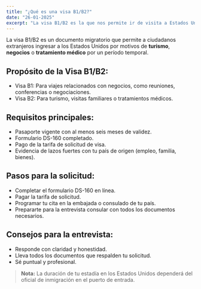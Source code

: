 ```yaml
---
title: "¿Qué es una visa B1/B2?"
date: "26-01-2025"
excerpt: "La visa B1/B2 es la que nos permite ir de visita a Estados Unidos."
---
```


La visa B1/B2 es un documento migratorio que permite a ciudadanos extranjeros ingresar a los Estados Unidos por motivos de **turismo**, **negocios** o **tratamiento médico** por un período temporal.  

## Propósito de la Visa B1/B2:  
- Visa B1: Para viajes relacionados con negocios, como reuniones, conferencias o negociaciones.  
- Visa B2: Para turismo, visitas familiares o tratamientos médicos.  

## Requisitos principales:

- Pasaporte vigente con al menos seis meses de validez.
- Formulario DS-160 completado.
- Pago de la tarifa de solicitud de visa.
- Evidencia de lazos fuertes con tu país de origen (empleo, familia, bienes).

## Pasos para la solicitud:
- Completar el formulario DS-160 en línea.
- Pagar la tarifa de solicitud.
- Programar tu cita en la embajada o consulado de tu país.
- Prepararte para la entrevista consular con todos los documentos necesarios.

## Consejos para la entrevista:
- Responde con claridad y honestidad.
- Lleva todos los documentos que respalden tu solicitud.
- Sé puntual y profesional.

> **Nota:** La duración de tu estadía en los Estados Unidos dependerá del oficial de inmigración en el puerto de entrada.  
